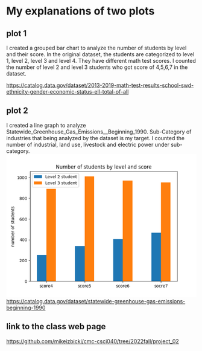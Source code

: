 # My explanations of two plots 
## plot 1
I created a grouped bar chart to analyze the number of students by level and their score. In the original dataset, the students are categorized to level 1, level 2, level 3 and level 4. They have different math  test scores. I counted the number of level 2 and level 3 students who got score of 4,5,6,7 in the dataset. 

https://catalog.data.gov/dataset/2013-2019-math-test-results-school-swd-ethnicity-gender-economic-status-ell-total-of-all



## plot 2
I created a line graph to analyze Statewide_Greenhouse_Gas_Emissions__Beginning_1990. 
Sub-Category of industries that being analyzed by the dataset is my target. 
I counted the number of industrial, land use, livestock and electric power under sub-category. 
![plot1](https://github.com/Raymond6688/Raymondproject2/blob/main/plot1.png?raw=true)
https://catalog.data.gov/dataset/statewide-greenhouse-gas-emissions-beginning-1990



## link to the class web page

https://github.com/mikeizbicki/cmc-csci040/tree/2022fall/project_02